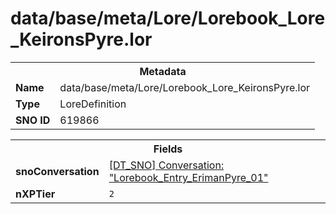<h1>data/base/meta/Lore/Lorebook_Lore_KeironsPyre.lor</h1><table><tr><th colspan="100%">Metadata</th></tr><tr><td><b>Name</b></td><td>data/base/meta/Lore/Lorebook_Lore_KeironsPyre.lor</td></tr><tr><td><b>Type</b></td><td>LoreDefinition</td></tr><tr><td><b>SNO ID</b></td><td>619866</td></tr></table>

<table><tr><th colspan="100%">Fields</th></tr><tr><td><b>snoConversation</b></td><td><a href="..\Conversation\Lorebook_Entry_ErimanPyre_01.cnv.md">[DT_SNO] Conversation: "Lorebook_Entry_ErimanPyre_01"</a></td></tr><tr><td><b>nXPTier</b></td><td><code>2</code></td></tr></table>

